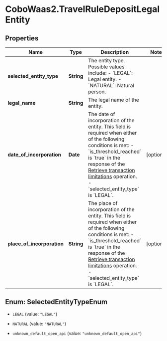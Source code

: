 # CoboWaas2.TravelRuleDepositLegalEntity

## Properties

Name | Type | Description | Notes
------------ | ------------- | ------------- | -------------
**selected_entity_type** | **String** | The entity type. Possible values include: - &#x60;LEGAL&#x60;: Legal entity. - &#x60;NATURAL&#x60;: Natural person.  | 
**legal_name** | **String** | The legal name of the entity. | 
**date_of_incorporation** | **Date** | The date of incorporation of the entity. This field is required when either of the following conditions is met: - &#x60;is_threshold_reached&#x60; is &#x60;true&#x60; in the response of the [Retrieve transaction limitations](https://www.cobo.com/developers/v2/api-references/travelrule/retrieve-transaction-limitations) operation. - &#x60;selected_entity_type&#x60; is &#x60;LEGAL&#x60;.  | [optional] 
**place_of_incorporation** | **String** | The place of incorporation of the entity. This field is required when either of the following conditions is met: - &#x60;is_threshold_reached&#x60; is &#x60;true&#x60; in the response of the [Retrieve transaction limitations](https://www.cobo.com/developers/v2/api-references/travelrule/retrieve-transaction-limitations) operation. - &#x60;selected_entity_type&#x60; is &#x60;LEGAL&#x60;.  | [optional] 



## Enum: SelectedEntityTypeEnum


* `LEGAL` (value: `"LEGAL"`)

* `NATURAL` (value: `"NATURAL"`)

* `unknown_default_open_api` (value: `"unknown_default_open_api"`)




